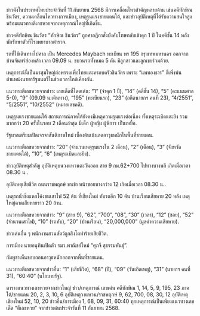 ข่าวดังในประเทศไทยประจำวันที่ 11 กันยายน 2568 มีการเคลื่อนไหวสำคัญหลายด้าน เช่นคดีทักษิณ ชินวัตร, ความเคลื่อนไหวทางการเมือง, เหตุรุนแรงชายแดนใต้, และข่าวอุบัติเหตุที่ได้รับความสนใจสูง พร้อมแนวทางตีเลขหวยจากเหตุการณ์ใหญ่ที่เกิดขึ้น.

ข่าวคดีทักษิณ ชินวัตร
“ทักษิณ ชินวัตร” ถูกศาลฎีกาสั่งบังคับโทษกลับเข้าคุก 1 ปี ในคดีชั้น 14 หลังพักรักษาตัวที่โรงพยาบาลตำรวจ.

รถที่ใช้เดินทางไปศาล เป็น Mercedes Maybach ทะเบียน พร 195 กรุงเทพมหานคร ออกจากบ้านจันทร์ส่องหล้า เวลา 09.09 น. ขบวนรถทั้งหมด 5 คัน มีลูกสาวและลูกเขยร่วมด้วย.

เหตุการณ์นี้เป็นมรสุมใหญ่ต่อพรรคเพื่อไทยและครอบครัวชินวัตร เพราะ “แพทองธาร” ก็เพิ่งพ้นตำแหน่งนายกรัฐมนตรีในช่วงเวลาใกล้เคียงกัน.

แนวทางตีเลขหวยจากข่าว:
เลขเด็ดที่โดดเด่น: “1” (จำคุก 1 ปี), “14” (คดีชั้น 14), “5” (คะแนนศาล 5-0), “9” (09.09 น.เดินทาง), “195” (ทะเบียนรถ), “23” (อดีตนายกฯ คนที่ 23), “4/2551”, “5/2551”, “10/2552” (หมายเลขคดี).

เหตุรุนแรงชายแดนใต้
สถานการณ์ภาคใต้ยังคงมีเหตุความรุนแรงต่อเนื่อง ทั้งเหตุระเบิดและยิง รวมมากกว่า 20 ครั้งในรอบ 2 เดือนล่าสุด มีเด็ก ผู้หญิง ผู้พิการ เป็นเหยื่อ.

รัฐบาลเตรียมเปิดเจรจาสันติภาพใหม่ เบื้องต้นเน้นลดอาวุธหนักในพื้นที่ชายแดน.

แนวทางตีเลขหวยจากข่าว:
“20” (จำนวนเหตุรุนแรงใน 2 เดือน), “2” (เดือน), “3” (จังหวัดชายแดนใต้), “10”, “6” (เหตุระเบิดและยิง).

ข่าวอุบัติเหตุสำคัญ
อุบัติเหตุบนวงแหวนตะวันออก สาย 9 กม.62+700 ไปทางบางพลี เกิดเมื่อเวลา 08.30 น..

อุบัติเหตุเสียชีวิต ถนนราชพฤกษ์ ขาเข้า หน้าซอยบางกร่าง 12 เกิดเมื่อเวลา 08.30 น..

เหตุรถน้ำซิ่งแหกโค้งชนเสาไฟ 52 ต้น ที่เชียงใหม่ ทับรถอีก 10 คัน บ้านเรือนเสียหาย 20 หลัง เหตุใหญ่คาดเสียหายราว 20 ล้าน.

แนวทางตีเลขหวยจากข่าว:
“9” (สาย 9), “62”, “700”, “08”, “30” (เวลา), “12” (ซอย), “52” (จำนวนเสาไฟ), “10” (รถทับ), “20” (บ้านเรือน), “20,000,000” (มูลค่าความเสียหาย).

ข่าวเด่นอื่น ๆ
พนักงานสวนสัตว์ถูกสิงโตทำร้ายเสียชีวิต.

การเมือง นายอนุทินเปิดตัว รมว.พาณิชย์ใหม่ “ศุภจี สุธรรมพันธุ์”.

กัมพูชาเห็นชอบถอนอาวุธหนักออกจากพื้นที่ชายแดน.

แนวทางตีเลขหวยจากข่าวอื่น:
“1” (เสียชีวิต), “68” (ปี), “09” (วันเกิดเหตุ), “31” (นายกฯ คนที่ 31), “60:40” (นโยบายรัฐ).

ตารางแนวทางเลขหวยจากข่าวใหญ่
ข่าว/เหตุการณ์	เลขเด่น
คดีทักษิณ	1, 14, 5, 9, 195, 23
ภาคใต้/ชายแดน	20, 2, 3, 10, 6
อุบัติเหตุวงแหวน/ราชพฤกษ์	9, 62, 700, 08, 30, 12
อุบัติเหตุเชียงใหม่	52, 10, 20
ข่าวอื่น/การเมือง	1, 68, 09, 31, 60:40
ทุกเหตุการณ์เป็นเพียงแนวทางเลขเด็ด “ตีเลขหวย” จากข่าวเด่นประจำวันที่ 11 กันยายน 2568.

